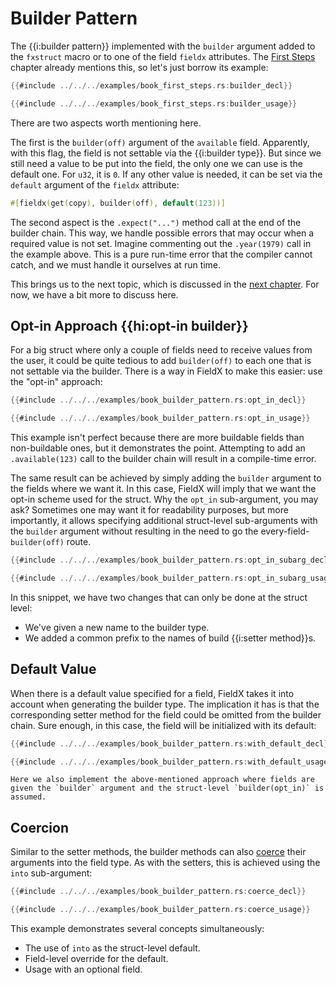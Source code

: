 # Builder Pattern

The {{i:builder pattern}} implemented with the `builder` argument added to the `fxstruct` macro or to one of the field `fieldx` attributes. The [First Steps](./first_steps.md) chapter already mentions this, so let's just borrow its example:

```rust ignore
{{#include ../../../examples/book_first_steps.rs:builder_decl}}

{{#include ../../../examples/book_first_steps.rs:builder_usage}}
```

There are two aspects worth mentioning here.

The first is the `builder(off)` argument of the `available` field. Apparently, with this flag, the field is not settable via the {{i:builder type}}. But since we still need a value to be put into the field, the only one we can use is the default one. For `u32`, it is `0`. If any other value is needed, it can be set via the `default` argument of the `fieldx` attribute:

```rust ignore
#[fieldx(get(copy), builder(off), default(123))]
```

The second aspect is the `.expect("...")` method call at the end of the builder chain. This way, we handle possible errors that may occur when a required value is not set. Imagine commenting out the `.year(1979)` call in the example above. This is a pure run-time error that the compiler cannot catch, and we must handle it ourselves at run time.

This brings us to the next topic, which is discussed in the [next chapter](./optional_values.md#builder). For now, we have a bit more to discuss here.

## Opt-in Approach {{hi:opt-in builder}}

For a big struct where only a couple of fields need to receive values from the user, it could be quite tedious to add `builder(off)` to each one that is not settable via the builder. There is a way in FieldX to make this easier: use the "opt-in" approach:

```rust ignore
{{#include ../../../examples/book_builder_pattern.rs:opt_in_decl}}

{{#include ../../../examples/book_builder_pattern.rs:opt_in_usage}}
```

This example isn't perfect because there are more buildable fields than non-buildable ones, but it demonstrates the point. Attempting to add an `.available(123)` call to the builder chain will result in a compile-time error.

The same result can be achieved by simply adding the `builder` argument to the fields where we want it. In this case, FieldX will imply that we want the opt-in scheme used for the struct. Why the `opt_in` sub-argument, you may ask? Sometimes one may want it for readability purposes, but more importantly, it allows specifying additional struct-level sub-arguments with the `builder` argument without resulting in the need to go the every-field-`builder(off)` route.

```rust ignore
{{#include ../../../examples/book_builder_pattern.rs:opt_in_subarg_decl}}

{{#include ../../../examples/book_builder_pattern.rs:opt_in_subarg_usage}}
```

In this snippet, we have two changes that can only be done at the struct level:

- We've given a new name to the builder type.
- We added a common prefix to the names of build {{i:setter method}}s.

## Default Value

When there is a default value specified for a field, FieldX takes it into account when generating the builder type. The implication it has is that the corresponding setter method for the field could be omitted from the builder chain. Sure enough, in this case, the field will be initialized with its default:

```rust ignore
{{#include ../../../examples/book_builder_pattern.rs:with_default_decl}}

{{#include ../../../examples/book_builder_pattern.rs:with_default_usage}}
```

```admonish tip title="BTW"
Here we also implement the above-mentioned approach where fields are given the `builder` argument and the struct-level `builder(opt_in)` is assumed.
```

## Coercion

Similar to the setter methods, the builder methods can also [coerce](./coercion.md) their arguments into the field type. As with the setters, this is achieved using the `into` sub-argument:

```rust ignore
{{#include ../../../examples/book_builder_pattern.rs:coerce_decl}}

{{#include ../../../examples/book_builder_pattern.rs:coerce_usage}}
```

This example demonstrates several concepts simultaneously:

- The use of `into` as the struct-level default.
- Field-level override for the default.
- Usage with an optional field.
